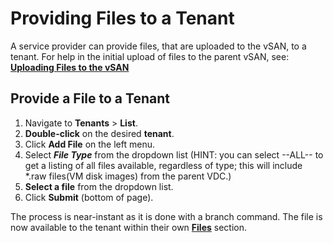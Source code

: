 # Providing Files to a Tenant

A service provider can provide files, that are uploaded to the vSAN, to a tenant. For help in the initial upload of files to the parent vSAN, see: [**Uploading Files to the vSAN**](/product-guide/storage/uploading-files-to-vsan)

## Provide a File to a Tenant

1. Navigate to **Tenants** > **List**.
2. **Double-click** on the desired **tenant**.
3. Click **Add File** on the left menu.
4. Select ***File Type*** from the dropdown list (HINT: you can select --ALL-- to get a listing of all files available, regardless of type; this will include \*.raw files(VM disk images) from the parent VDC.)
5. **Select a file** from the dropdown list.
6. Click **Submit** (bottom of page).

The process is near-instant as it is done with a branch command. The file is now available to the tenant within their own [**Files**](/product-guide/storage/uploading-files-to-vsan) section.
